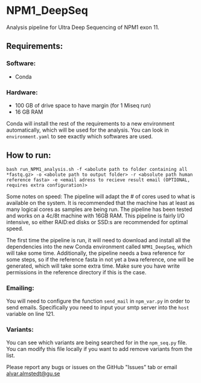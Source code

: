 # NPM1_DeepSeq
Analysis pipeline for Ultra Deep Sequencing of NPM1 exon 11.

## Requirements:

### Software:
- Conda

### Hardware:
- 100 GB of drive space to have margin (for 1 Miseq run)
- 16 GB RAM

Conda will install the rest of the requirements to a new environment automatically, which will be used for the analysis. You can look in `environment.yaml` to see exactly which softwares are used.

## How to run:

    bash run_NPM1_analysis.sh -f <abolute path to folder containing all *fastq.gz> -o <abolute path to output folder> -r <absolute path human reference fasta> -e <email adress to recieve result email (OPTIONAL, requires extra configuration)>

Some notes on speed: The pipeline will adapt the # of cores used to what is available on the system. It is recommended that the machine has at least as many logical cores as samples are being run. The pipeline has been tested and works on a 4c/8t machine with 16GB RAM. This pipeline is fairly I/O intensive, so either RAID:ed disks or SSD:s are recommended for optimal speed.

The first time the pipeline is run, it will need to download and install all the dependencies into the new Conda environment called `NPM1_DeepSeq`, which will take some time. Additionally, the pipeline needs a bwa reference for some steps, so if the reference fasta in not yet a bwa reference, one will be generated, which will take some extra time. Make sure you have write permissions in the reference directory if this is the case.

### Emailing:
You will need to configure the function `send_mail` in `npm_var.py` in order to send emails. Specifically you need to input your smtp server into the `host` variable on line 121.  

### Variants:
You can see which variants are being searched for in the `npm_seq.py` file. You can modify this file locally if you want to add remove variants from the list.

Please report any bugs or issues on the GitHub "Issues" tab or email alvar.almstedt@gu.se
